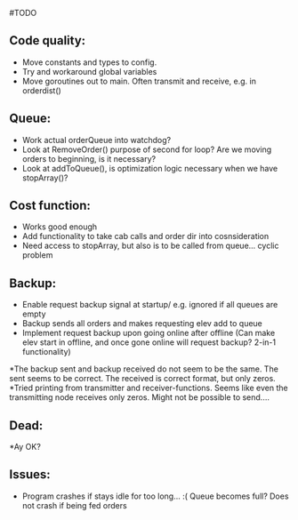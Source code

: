 #TODO

## Code quality:

* Move constants and types to config.
* Try and workaround global variables
* Move goroutines out to main. Often transmit and receive, e.g. in orderdist()

## Queue:

* Work actual orderQueue into watchdog?
* Look at RemoveOrder() purpose of second for loop? Are we moving orders to beginning, is it necessary?
* Look at addToQueue(), is optimization logic necessary when we have stopArray()?

## Cost function:

* Works good enough
* Add functionality to take cab calls and order dir into cosnsideration
* Need access to stopArray, but also is to be called from queue... cyclic problem

## Backup:

* Enable request backup signal at startup/ e.g. ignored if all queues are empty
* Backup sends all orders and makes requesting elev add to queue
* Implement request backup upon going online after offline (Can make elev start in offline, and once gone online will request backup? 2-in-1 functionality)

*The backup sent and backup received do not seem to be the same. The sent seems to be correct. The received is correct format, but only zeros.
*Tried printing from transmitter and receiver-functions. Seems like even the transmitting node receives only zeros. Might not be possible to send....


## Dead:

*Ay OK?

## Issues:

* Program crashes if stays idle for too long... :( Queue becomes full? Does not crash if being fed orders

